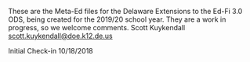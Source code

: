 These are the Meta-Ed files for the Delaware Extensions to the Ed-Fi 3.0 ODS, being created for the 2019/20 school year.
They are a work in progress, so we welcome comments.
Scott Kuykendall   scott.kuykendall@doe.k12.de.us

Initial Check-in   10/18/2018